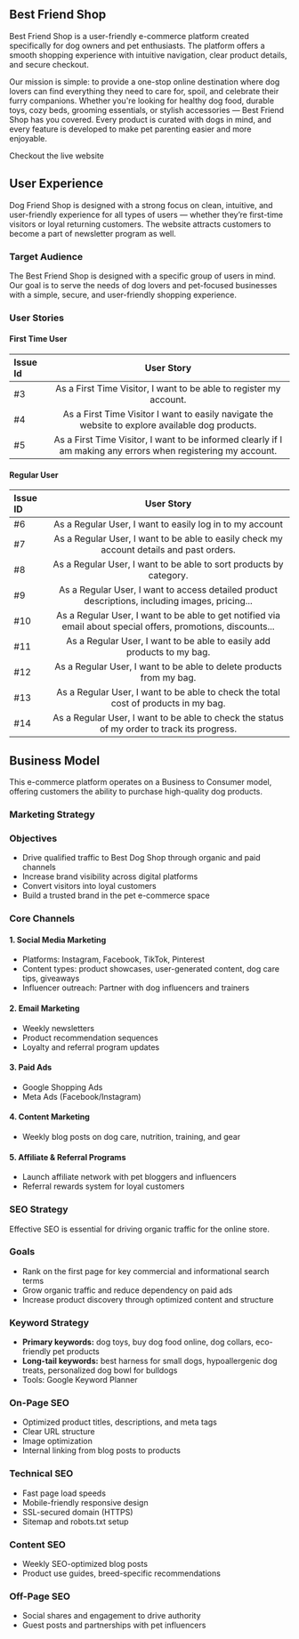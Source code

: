## Best Friend Shop


Best Friend Shop is a user-friendly e-commerce platform created specifically for dog owners and pet enthusiasts. The platform offers a smooth shopping experience with intuitive navigation, clear product details, and secure checkout.


Our mission is simple: to provide a one-stop online destination where dog lovers can find everything they need to care for, spoil, and celebrate their furry companions.
Whether you're looking for healthy dog food, durable toys, cozy beds, grooming essentials, or stylish accessories — Best Friend Shop has you covered. Every product is curated with dogs in mind, and every feature is developed to make pet parenting easier and more enjoyable.

Checkout the live website


## User Experience

Dog Friend Shop is designed with a strong focus on clean, intuitive, and user-friendly experience for all types of users — whether they’re first-time visitors or loyal returning customers. The website attracts customers to become a part of newsletter program as well. 

### Target Audience

The Best Friend Shop is designed with a specific group of users in mind. Our goal is to serve the needs of dog lovers and pet-focused businesses with a simple, secure, and user-friendly shopping experience.
 
### User Stories

#### First Time User

| Issue Id |  User Story  | 
|:-----|:--------:|
|  #3 | As a First Time Visitor, I want to be able to register my account. | 
| #4   |  As a First Time Visitor I want to easily navigate the website to explore available dog products. |  
| #5  | As a First Time Visitor, I want to be informed clearly if I am making any errors when registering my account.|  


#### Regular User

| Issue ID |  User Story |
|:-----|:--------:|
| #6  | As a Regular User, I want to easily log in to my account | 
| #7   | As a Regular User, I want to be able to easily check my account details and past orders.   |   
| #8  |As a Regular User, I want to be able to sort products by category. |  
| #9   | As a Regular User, I want to access detailed product descriptions, including images, pricing...|  
| #10  | As a Regular User, I want to be able to get notified via email about special offers, promotions, discounts...|  
| #11  | As a Regular User, I want to be able to easily add products to my bag. | 
| #12 |As a Regular User, I want to be able to delete products from my bag. | 
| #13  | As a Regular User, I want to be able to check the total cost of products in my bag.| 
| #14 | As a Regular User, I want to be able to check the status of my order to track its progress.


## Business Model

This e-commerce platform operates on a Business to Consumer model, offering customers the ability to purchase high-quality dog products. 

### Marketing Strategy

### Objectives
- Drive qualified traffic to Best Dog Shop through organic and paid channels
- Increase brand visibility across digital platforms
- Convert visitors into loyal customers
- Build a trusted brand in the pet e-commerce space

### Core Channels

#### 1. Social Media Marketing
- Platforms: Instagram, Facebook, TikTok, Pinterest
- Content types: product showcases, user-generated content, dog care tips, giveaways
- Influencer outreach: Partner with dog influencers and trainers

#### 2. Email Marketing
- Weekly newsletters 
- Product recommendation sequences
- Loyalty and referral program updates

#### 3. Paid Ads
- Google Shopping Ads
- Meta Ads (Facebook/Instagram)

#### 4. Content Marketing
- Weekly blog posts on dog care, nutrition, training, and gear

#### 5. Affiliate & Referral Programs
- Launch affiliate network with pet bloggers and influencers
- Referral rewards system for loyal customers

### SEO Strategy

Effective SEO is essential for driving organic traffic for the online store. 

### Goals
- Rank on the first page for key commercial and informational search terms
- Grow organic traffic and reduce dependency on paid ads
- Increase product discovery through optimized content and structure

### Keyword Strategy
- **Primary keywords:** dog toys, buy dog food online, dog collars, eco-friendly pet products
- **Long-tail keywords:** best harness for small dogs, hypoallergenic dog treats, personalized dog bowl for bulldogs
- Tools: Google Keyword Planner

### On-Page SEO
- Optimized product titles, descriptions, and meta tags
- Clear URL structure
- Image optimization 
- Internal linking from blog posts to products

### Technical SEO
- Fast page load speeds
- Mobile-friendly responsive design
- SSL-secured domain (HTTPS)
- Sitemap and robots.txt setup

### Content SEO
- Weekly SEO-optimized blog posts
- Product use guides, breed-specific recommendations

### Off-Page SEO
- Social shares and engagement to drive authority
- Guest posts and partnerships with pet influencers




